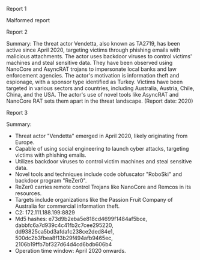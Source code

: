 
Report 1

Malformed report





Report 2

Summary:
The threat actor Vendetta, also known as TA2719, has been active since April 2020, targeting victims through phishing emails with malicious attachments. The actor uses backdoor viruses to control victims' machines and steal sensitive data. They have been observed using NanoCore and AsyncRAT trojans to impersonate local banks and law enforcement agencies. The actor's motivation is information theft and espionage, with a sponsor type identified as Turkey. Victims have been targeted in various sectors and countries, including Australia, Austria, Chile, China, and the USA. The actor's use of novel tools like AsyncRAT and NanoCore RAT sets them apart in the threat landscape. (Report date: 2020)





Report 3

Summary:
- Threat actor "Vendetta" emerged in April 2020, likely originating from Europe.
- Capable of using social engineering to launch cyber attacks, targeting victims with phishing emails.
- Utilizes backdoor viruses to control victim machines and steal sensitive data.
- Novel tools and techniques include code obfuscator "RoboSki" and backdoor program "ReZer0".
- ReZer0 carries remote control Trojans like NanoCore and Remcos in its resources.
- Targets include organizations like the Passion Fruit Company of Australia for commercial information theft.
- C2: 172.111.188.199:8829
- Md5 hashes: e73d9b2eba5e818cd4699f1484af5bce, dabbfc6a7d939c4c41fb2c7cee295220, dd93825ca5bd3afda1c238ce2ded84e1, 500dc2b3fbea8f13b29f494afb9465ec, 2106b19ffb7bf327d64d4cd6bdb606b4
- Operation time window: April 2020 onwards.


